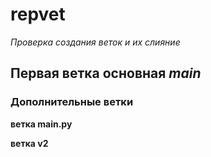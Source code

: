# repvet
 *Проверка создания веток и их слияние*

## Первая ветка основная *main*

### Дополнительные ветки

__ветка main.py__  

__ветка v2__

